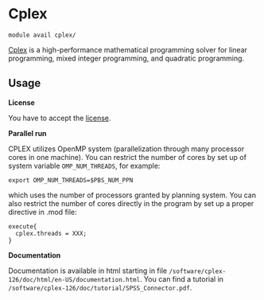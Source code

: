 # Cplex 

    module avail cplex/

[Cplex](https://www.ibm.com/products/ilog-cplex-optimization-studio/cplex-optimizer) is a high-performance mathematical programming solver for linear programming, mixed integer programming, and quadratic programming. 

## Usage

**License**

You have to accept the [license](https://signup.e-infra.cz/meta/registrar/?vo=meta&group=lic_IBM-academic).

**Parallel run**

CPLEX utilizes OpenMP system (parallelization through many processor cores in one machine). You can restrict the number of cores by set up of system variable `OMP_NUM_THREADS`, for example:

    export OMP_NUM_THREADS=$PBS_NUM_PPN 

which uses the number of processors granted by planning system. You can also restrict the number of cores directly in the program by set up a proper directive in .mod file:

```
execute{
  cplex.threads = XXX;
}
```

**Documentation**

Documentation is available in html starting in file `/software/cplex-126/doc/html/en-US/documentation.html`. You can find a tutorial in `/software/cplex-126/doc/tutorial/SPSS_Connector.pdf`. 

